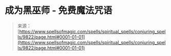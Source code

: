 <!--yml

category: 未分类

date: 2024-06-12 18:46:13

-->

# 成为黑巫师 - 免费魔法咒语

> 来源：[https://www.spellsofmagic.com/spells/spiritual_spells/conjuring_spells/9822/page.html#0001-01-01](https://www.spellsofmagic.com/spells/spiritual_spells/conjuring_spells/9822/page.html#0001-01-01)
